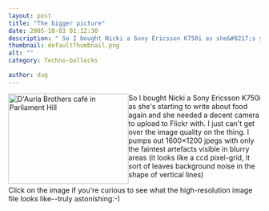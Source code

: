 ```yaml
---
layout: post
title: "The bigger picture"
date: 2005-10-03 01:12:30
description: " So I bought Nicki a Sony Ericsson K750i as she&#8217;s starting to write about food again and she needed a decent camera to upload to Flickr with. I just can&#8217;t get over the image quality on the thing. I&#8230;"
thumbnail: defaultThumbnail.png
alt: ""
category: Techno-bollocks

author: dug
---
```


<p><a href="http://static.flickr.com/25/48627035_269da501dc_o.jpg" title="Photo Sharing"><img src="http://static.flickr.com/25/48627035_269da501dc_m.jpg" alt="D'Auria Brothers café in Parliament Hill" height="180" width="240" class="left" style="float:left" /></a>
So I bought Nicki a Sony Ericsson <span class="caps">K750</span>i as she's starting to write about food again and she needed a decent camera to upload to Flickr with. I just can't get over the image quality on the thing. I pumps out 1600&#215;1200 jpegs with only the faintest artefacts visible in blurry areas (it looks like a ccd pixel-grid, it sort of leaves background noise in the shape of vertical lines)</p>

<p>Click on the image if you're curious to see what the high-resolution image file looks like--truly astonishing:-)</p>
